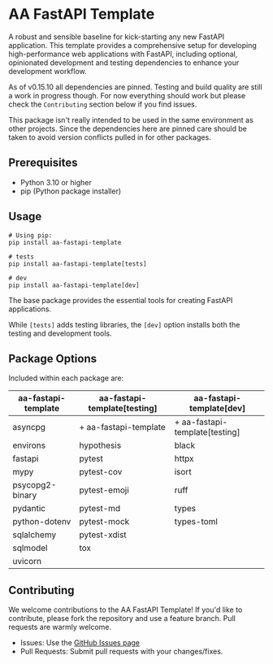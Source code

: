 # AA FastAPI Template

A robust and sensible baseline for kick-starting any new FastAPI application. This template provides a comprehensive setup for developing high-performance web applications with FastAPI, including optional, opinionated development and testing dependencies to enhance your development workflow.

As of v0.15.10 all dependencies are pinned. Testing and build quality are still a work in progress though. For now everything should work but please check the `Contributing` section below if you find issues.

This package isn't really intended to be used in the same environment as other projects. Since the dependencies here are pinned care should be taken to avoid version conflicts pulled in for other packages.

## Prerequisites

- Python 3.10 or higher
- pip (Python package installer)

## Usage

    # Using pip:
    pip install aa-fastapi-template

    # tests
    pip install aa-fastapi-template[tests]

    # dev
    pip install aa-fastapi-template[dev]

The base package provides the essential tools for creating FastAPI applications.

While `[tests]` adds testing libraries, the `[dev]` option installs both the testing and development tools.

## Package Options

Included within each package are:

| aa-fastapi-template    | aa-fastapi-template[testing]  | aa-fastapi-template[dev]  |
|------------------------|-----------------------------|---------------------------|
| asyncpg                | + aa-fastapi-template       | + aa-fastapi-template[testing] |
| environs               | hypothesis                  | black                     |
| fastapi                | pytest                      | httpx                     |
| mypy                   | pytest-cov                  | isort                     |
| psycopg2-binary        | pytest-emoji                | ruff                      |
| pydantic               | pytest-md                   | types                     |
| python-dotenv          | pytest-mock                 | types-toml                |
| sqlalchemy             | pytest-xdist                |                           |
| sqlmodel               | tox                         |                           |
| uvicorn                |                             |                           |

## Contributing

We welcome contributions to the AA FastAPI Template! If you'd like to contribute, please fork the repository and use a feature branch. Pull requests are warmly welcome.

- Issues: Use the [GitHub Issues page](https://github.com/aaron-imbrock/aa-fastapi-template/issues)
- Pull Requests: Submit pull requests with your changes/fixes.
